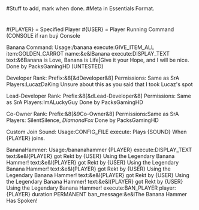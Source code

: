 #
#Stuff to add, mark when done.
#Meta in Essentials Format.
#
#{PLAYER} = Specified Player
#{USER} = Player Running Command (CONSOLE if ran buý Console

Banana Command:
  Usage:/banana
    execute:GIVE_ITEM_ALL
      item:GOLDEN_CARROT
      name:&e&lBanana
    execute:DISPLAY_TEXT
      text:&6Banana is Love, Banana is Life|Give it your Hope, and I will be nice.
Done by PacksGamingHD (UNTESTED)

Developer Rank:
  Prefix:&8[&dDeveloper&8]
  Permissions: Same as SrA
  Players:LucazDaKing
  Unsure about this as you said that I took Lucaz's spot

Lead-Developer Rank:
  Prefix:&8[&dLead-Developer&8]
  Permissions: Same as SrA
  Players:ImALuckyGuy
Done by PacksGamingHD


Co-Owner Rank:
  Prefix:&8[&9Co-Owner&8]
  Permissions:Same as SrA
  Players: SilentSilence, _DiamondFox_
  Done by PacksGamingHD

Custom Join Sound:
  Usage:CONFIG_FILE
    execute: Plays {SOUND} When {PLAYER} joins.

BananaHammer:
  Usage:/bananahammer {PLAYER}
    execute:DISPLAY_TEXT
      text:&e&l{PLAYER} got Rekt by {USER} Using the Legendary Banana Hammer!
      text:&e&l{PLAYER} got Rekt by {USER} Using the Legendary Banana Hammer!
      text:&e&l{PLAYER} got Rekt by {USER} Using the Legendary Banana Hammer!
      text:&e&l{PLAYER} got Rekt by {USER} Using the Legendary Banana Hammer!
      text:&e&l{PLAYER} got Rekt by {USER} Using the Legendary Banana Hammer!
    execute:BAN_PLAYER
      player:{PLAYER}
      duration:PERMANENT
      ban_message:&e&lThe Banana Hammer Has Spoken!
